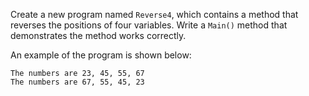 Create a new program named `Reverse4`, which contains a method that reverses the positions of four variables. Write a `Main()` method that demonstrates the method works correctly.

An example of the program is shown below:

```
The numbers are 23, 45, 55, 67
The numbers are 67, 55, 45, 23
```

